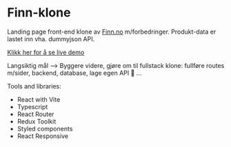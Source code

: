 # Finn-klone 

Landing page front-end klone av <a href = "https://www.finn.no" target="_blank">Finn.no</a> m/forbedringer.
Produkt-data er lastet inn vha. dummyjson API.

<a href = "https://64f4c5f4d2209b366f574bcb--jade-banoffee-af1d6c.netlify.app/">Klikk her for å se live demo</a>

Langsiktig mål --> Byggere videre, gjøre om til fullstack klone: fullføre routes m/sider, backend, database, lage
egen API  🔧 ...

Tools and libraries: 

- React with Vite
- Typescript
- React Router
- Redux Toolkit
- Styled components
- React Responsive 
